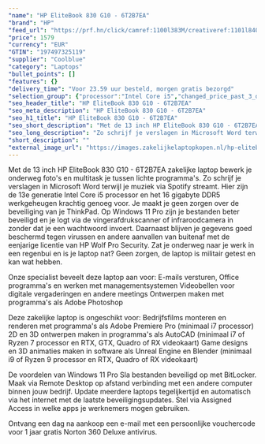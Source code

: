 ```yaml
---
"name": "HP EliteBook 830 G10 - 6T2B7EA"
"brand": "HP"
"feed_url": "https://prf.hn/click/camref:1100l383M/creativeref:1101l84031/destination:https%3A%2F%2Fwww.coolblue.nl%2Fproduct%2F932939"
"price": 1579
"currency": "EUR"
"GTIN": "197497325119"
"supplier": "Coolblue"
"category": "Laptops"
"bullet_points": []
"features": {}
"delivery_time": "Voor 23.59 uur besteld, morgen gratis bezorgd"
"selection_group": {"processor":"Intel Core i5","changed_price_past_3_days":false,"product_family":"Elitebook"}
"seo_header_title": "HP EliteBook 830 G10 - 6T2B7EA"
"seo_meta_description": "HP EliteBook 830 G10 - 6T2B7EA"
"seo_h1_title": "HP EliteBook 830 G10 - 6T2B7EA"
"seo_short_description": "Met de 13 inch HP EliteBook 830 G10 - 6T2B7EA zakelijke laptop bewerk je onderweg foto's en multitask je tussen lichte programma's."
"seo_long_description": "Zo schrijf je verslagen in Microsoft Word terwijl je muziek via Spotify streamt. Hier zijn de 13e generatie Intel Core i5 processor en het 16 gigabyte DDR5 werkgeheugen krachtig genoeg voor. Je maakt je geen zorgen over de beveiliging van je ThinkPad. Op Windows 11 Pro zijn je bestanden beter beveiligd en je logt via de vingerafdrukscanner of infraroodcamera in zonder dat je een wachtwoord invoert. Daarnaast blijven je gegevens goed beschermd tegen virussen en andere aanvallen van buitenaf met de eenjarige licentie van HP Wolf Pro Security. Zat je onderweg naar je werk in een regenbui en is je laptop nat? Geen zorgen, de laptop is militair getest en kan wat hebben. \r\n\r\nOnze specialist beveelt deze laptop aan voor:\r\nE-mails versturen, Office programma's en werken met managementsystemen\r\nVideobellen voor digitale vergaderingen en andere meetings\r\nOntwerpen maken met programma's als Adobe Photoshop\r\n\r\n\r\nDeze zakelijke laptop is ongeschikt voor:\r\nBedrijfsfilms monteren en renderen met programma's als Adobe Premiere Pro (minimaal i7 processor)\r\n2D en 3D ontwerpen maken in programma's als AutoCAD (minimaal i7 of Ryzen 7 processor en RTX, GTX, Quadro of RX videokaart)\r\nGame designs en 3D animaties maken in software als Unreal Engine en Blender (minimaal i9 of Ryzen 9 processor en RTX, Quadro of RX videokaart)\r\n\r\n\r\nDe voordelen van Windows 11 Pro\r\nSla bestanden beveiligd op met BitLocker. \r\nMaak via Remote Desktop op afstand verbinding met een andere computer binnen jouw bedrijf. \r\nUpdate meerdere laptops tegelijkertijd en automatisch via het internet met de laatste beveiligingsupdates. \r\nStel via Assigned Access in welke apps je werknemers mogen gebruiken. \r\n\r\n \r\nOntvang een dag na aankoop een e-mail met een persoonlijke vouchercode voor 1 jaar gratis Norton 360 Deluxe antivirus."
"short_description": ""
"external_image_url": "https://images.zakelijkelaptopkopen.nl/hp-elitebook-830-g10-6t2b7ea.webp"
---
```


Met de 13 inch HP EliteBook 830 G10 - 6T2B7EA zakelijke laptop bewerk je onderweg foto's en multitask je tussen lichte programma's. Zo schrijf je verslagen in Microsoft Word terwijl je muziek via Spotify streamt. Hier zijn de 13e generatie Intel Core i5 processor en het 16 gigabyte DDR5 werkgeheugen krachtig genoeg voor. Je maakt je geen zorgen over de beveiliging van je ThinkPad. Op Windows 11 Pro zijn je bestanden beter beveiligd en je logt via de vingerafdrukscanner of infraroodcamera in zonder dat je een wachtwoord invoert. Daarnaast blijven je gegevens goed beschermd tegen virussen en andere aanvallen van buitenaf met de eenjarige licentie van HP Wolf Pro Security. Zat je onderweg naar je werk in een regenbui en is je laptop nat? Geen zorgen, de laptop is militair getest en kan wat hebben.

Onze specialist beveelt deze laptop aan voor:
E-mails versturen, Office programma's en werken met managementsystemen
Videobellen voor digitale vergaderingen en andere meetings
Ontwerpen maken met programma's als Adobe Photoshop


Deze zakelijke laptop is ongeschikt voor:
Bedrijfsfilms monteren en renderen met programma's als Adobe Premiere Pro (minimaal i7 processor)
2D en 3D ontwerpen maken in programma's als AutoCAD (minimaal i7 of Ryzen 7 processor en RTX, GTX, Quadro of RX videokaart)
Game designs en 3D animaties maken in software als Unreal Engine en Blender (minimaal i9 of Ryzen 9 processor en RTX, Quadro of RX videokaart)


De voordelen van Windows 11 Pro
Sla bestanden beveiligd op met BitLocker.
Maak via Remote Desktop op afstand verbinding met een andere computer binnen jouw bedrijf.
Update meerdere laptops tegelijkertijd en automatisch via het internet met de laatste beveiligingsupdates.
Stel via Assigned Access in welke apps je werknemers mogen gebruiken.

 
Ontvang een dag na aankoop een e-mail met een persoonlijke vouchercode voor 1 jaar gratis Norton 360 Deluxe antivirus.